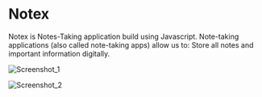 # Notex
Notex is Notes-Taking application build using Javascript.
Note-taking applications (also called note-taking apps) allow us to: Store all notes and important information digitally.

![Screenshot_1](https://user-images.githubusercontent.com/79008598/134759516-499cc740-aa77-4834-b609-105403d66fd0.png)



![Screenshot_2](https://user-images.githubusercontent.com/79008598/134759537-97fb755b-650b-4296-8172-c2f4bc37d8e7.png)


